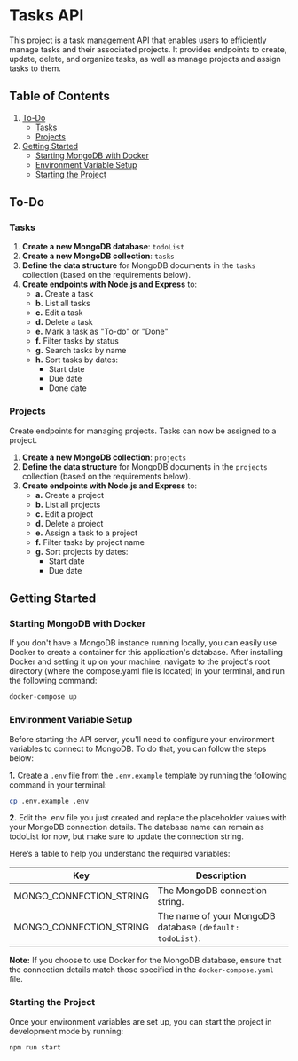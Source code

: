 # Tasks API

This project is a task management API that enables users to efficiently manage tasks and their associated projects. It provides endpoints to create, update, delete, and organize tasks, as well as manage projects and assign tasks to them.

## Table of Contents

1. [To-Do](#to-do)
   - [Tasks](#tasks)
   - [Projects](#projects)
2. [Getting Started](#getting-started)
   - [Starting MongoDB with Docker](#starting-mongodb-with-docker)
   - [Environment Variable Setup](#environment-variable-setup)
   - [Starting the Project](#starting-the-project)

## To-Do

### Tasks

1. **Create a new MongoDB database**: `todoList`
2. **Create a new MongoDB collection**: `tasks`
3. **Define the data structure** for MongoDB documents in the `tasks` collection (based on the requirements below).
4. **Create endpoints with Node.js and Express** to:
   - **a.** Create a task
   - **b.** List all tasks
   - **c.** Edit a task
   - **d.** Delete a task
   - **e.** Mark a task as "To-do" or "Done"
   - **f.** Filter tasks by status
   - **g.** Search tasks by name
   - **h.** Sort tasks by dates:
     - Start date
     - Due date
     - Done date

### Projects

Create endpoints for managing projects. Tasks can now be assigned to a project.

1. **Create a new MongoDB collection**: `projects`
2. **Define the data structure** for MongoDB documents in the `projects` collection (based on the requirements below).
3. **Create endpoints with Node.js and Express** to:
   - **a.** Create a project
   - **b.** List all projects
   - **c.** Edit a project
   - **d.** Delete a project
   - **e.** Assign a task to a project
   - **f.** Filter tasks by project name
   - **g.** Sort projects by dates:
     - Start date
     - Due date

## Getting Started

### Starting MongoDB with Docker

If you don't have a MongoDB instance running locally, you can easily use Docker to create a container for this application's database. After installing Docker and setting it up on your machine, navigate to the project's root directory (where the compose.yaml file is located) in your terminal, and run the following command:

```bash
docker-compose up
```

### Environment Variable Setup

Before starting the API server, you'll need to configure your environment variables to connect to MongoDB. To do that, you can follow the steps below:

**1.** Create a `.env` file from the `.env.example` template by running the following command in your terminal:

```bash
cp .env.example .env
```

**2.** Edit the .env file you just created and replace the placeholder values with your MongoDB connection details. The database name can remain as todoList for now, but make sure to update the connection string.

Here’s a table to help you understand the required variables:

| Key                     | Description                                              |
| ----------------------- | -------------------------------------------------------- |
| MONGO_CONNECTION_STRING | The MongoDB connection string.                           |
| MONGO_CONNECTION_STRING | The name of your MongoDB database `(default: todoList)`. |

**Note:** If you choose to use Docker for the MongoDB database, ensure that the connection details match those specified in the `docker-compose.yaml` file.

### Starting the Project

Once your environment variables are set up, you can start the project in development mode by running:

```bash
npm run start
```
